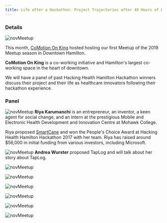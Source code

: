 ```yaml
---
title: Life after a Hackathon: Project Trajectories after 48 Hours of Hacking
---
```

### Details 

![novMeetup](/newsletter/img/meetup/2018nov/img-14.png "CoMotion")

This month, [CoMotion On King](http://www.comotiongroup.ca/comotion-on-king/) hosted hosting our first Meetup of the 2019 Meetup season in Downtown Hamilton.

**CoMotion On King** is a co-working initiative and Hamilton's largest co-working space in the heart of downtown.

We will have a panel of past Hacking Health Hamilton Hackathon winners discuss their project and their life as healthcare innovators following their hackathon experience.


### Panel

![novMeetup](/newsletter/img/meetup/2018nov/img-12.png "CoMotion")
**Riya Karumanchi** is an entrepreneur, an inventor, a keen agent for social change, and an intern at the prestigious Mobile and Electronic Health Development and Innovation Centre at Mohawk College.

Riya proposed [SmartCane](http://mysmartcane.ca/) and won the People's Choice Award at Hacking Health Hamilton Hackathon 2017 with her team. Riya has raised around $56,000 in initial funding from various investors, including Microsoft.

![novMeetup](/newsletter/img/meetup/2018nov/img-11.png "CoMotion")
**Andrea Wurster** proposed TapLog and will talk about her story about TapLog.


![novMeetup](/newsletter/img/meetup/2018nov/img-8.png "CoMotion")

![novMeetup](/newsletter/img/meetup/2018nov/img-1.png "CoMotion")

![novMeetup](/newsletter/img/meetup/2018nov/img-18.png "CoMotion")

![novMeetup](/newsletter/img/meetup/2018nov/img-10.png "CoMotion")

![novMeetup](/newsletter/img/meetup/2018nov/img-0.png "CoMotion")

![novMeetup](/newsletter/img/meetup/2018nov/img-4.png "CoMotion")

